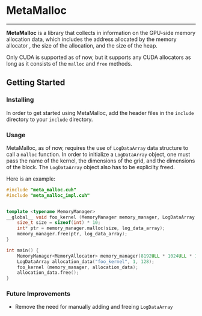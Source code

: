 # MetaMalloc

---

**MetaMalloc** is a library that collects in information on the GPU-side memory allocation data, which includes the address allocated by the memory allocator , the size of the allocation, and the size of the heap.

Only CUDA is supported as of now, but it supports any CUDA allocators as long as it consists of the `malloc` and `free` methods.

## Getting Started

### Installing

In order to get started using MetaMalloc, add the header files in the `include` directory to your `include` directory.

### Usage

MetaMalloc, as of now, requires the use of `LogDataArray` data structure to call a `malloc` function. In order to initialize a `LogDataArray` object, one must pass the name of the kernel, the dimensions of the grid, and the dimensions of the block. The `LogDataArray` object also has to be explicilty freed.

Here is an example:

```cpp
#include "meta_malloc.cuh"
#include "meta_malloc_impl.cuh"


template <typename MemoryManager>
__global__ void foo_kernel (MemoryManager memory_manager, LogDataArray log_data_array) {
	size_t size = sizeof(int) * 10;
	int* ptr = memory_manager.malloc(size, log_data_array);
	memory_manager.free(ptr, log_data_array);
}

int main() {
	MemoryManager<MemoryAllocator> memory_manager(8192ULL * 1024ULL * 1024ULL);
	LogDataArray allocation_data("foo_kernel", 1, 128);
	foo_kernel (memory_manager, allocation_data);	
    allocation_data.free();
}
```

### Future Improvements

- Remove the need for manually adding and freeing `LogDataArray`